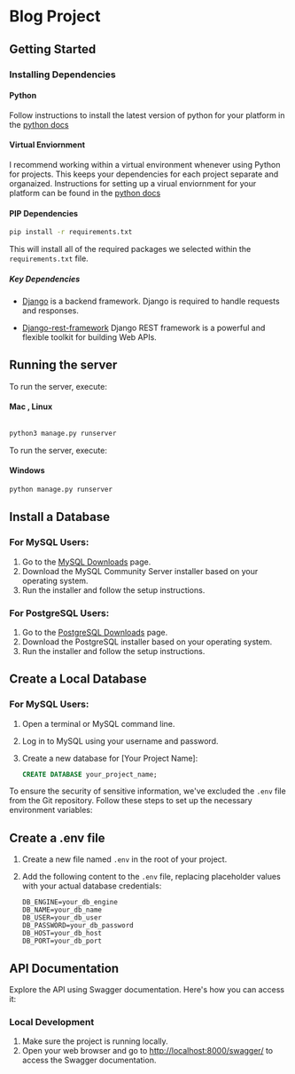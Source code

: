 # Blog Project

## Getting Started  
### Installing Dependencies  
#### Python   
Follow instructions to install the latest version of python for your platform in the [python docs](https://docs.python.org/3/using/unix.html#getting-and-installing-the-latest-version-of-python)

#### Virtual Enviornment  
I recommend working within a virtual environment whenever using Python for projects. This keeps your dependencies for each project separate and organaized. Instructions for setting up a virual enviornment for your platform can be found in the [python docs](https://packaging.python.org/guides/installing-using-pip-and-virtual-environments/)

#### PIP Dependencies  

```bash
pip install -r requirements.txt
```

This will install all of the required packages we selected within the `requirements.txt` file.

##### Key Dependencies  
- [Django](https://www.djangoproject.com/)  is a backend framework. Django is required to handle requests and responses.

- [Django-rest-framework](https://www.django-rest-framework.org/) Django REST framework is a powerful and flexible toolkit for building Web APIs.


## Running the server  


To run the server, execute:
#### Mac , Linux

```bash

python3 manage.py runserver
```

To run the server, execute:
#### Windows

```bash
python manage.py runserver
```
## Install a Database

### For MySQL Users:

1. Go to the [MySQL Downloads](https://dev.mysql.com/downloads/mysql/) page.
2. Download the MySQL Community Server installer based on your operating system.
3. Run the installer and follow the setup instructions.

### For PostgreSQL Users:

1. Go to the [PostgreSQL Downloads](https://www.postgresql.org/download/) page.
2. Download the PostgreSQL installer based on your operating system.
3. Run the installer and follow the setup instructions.

## Create a Local Database

### For MySQL Users:

1. Open a terminal or MySQL command line.
2. Log in to MySQL using your username and password.
3. Create a new database for [Your Project Name]:

   ```sql
   CREATE DATABASE your_project_name;

To ensure the security of sensitive information, we've excluded the `.env` file from the Git repository. Follow these steps to set up the necessary environment variables:

## Create a .env file

1. Create a new file named `.env` in the root of your project.
2. Add the following content to the `.env` file, replacing placeholder values with your actual database credentials:

   ```env
   DB_ENGINE=your_db_engine
   DB_NAME=your_db_name
   DB_USER=your_db_user
   DB_PASSWORD=your_db_password
   DB_HOST=your_db_host
   DB_PORT=your_db_port

## API Documentation

Explore the API using Swagger documentation. Here's how you can access it:

### Local Development

1. Make sure the project is running locally.
2. Open your web browser and go to [http://localhost:8000/swagger/](http://localhost:8000/swagger/) to access the Swagger documentation.
